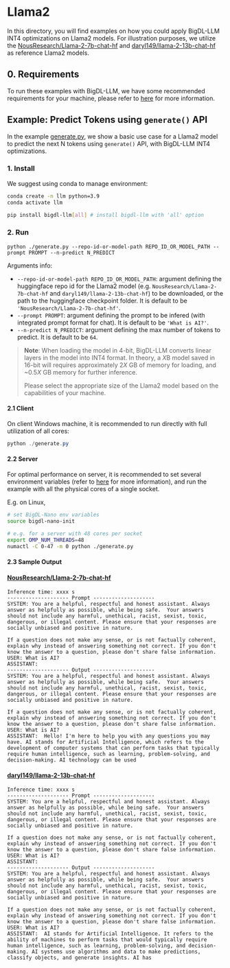 # Llama2
In this directory, you will find examples on how you could apply BigDL-LLM INT4 optimizations on Llama2 models. For illustration purposes, we utilize the [NousResearch/Llama-2-7b-chat-hf](https://huggingface.co/NousResearch/Llama-2-7b-chat-hf) and [daryl149/llama-2-13b-chat-hf](https://huggingface.co/daryl149/llama-2-13b-chat-hf) as reference Llama2 models.

## 0. Requirements
To run these examples with BigDL-LLM, we have some recommended requirements for your machine, please refer to [here](../README.md#recommended-requirements) for more information.

## Example: Predict Tokens using `generate()` API
In the example [generate.py](./generate.py), we show a basic use case for a Llama2 model to predict the next N tokens using `generate()` API, with BigDL-LLM INT4 optimizations.
### 1. Install
We suggest using conda to manage environment:
```bash
conda create -n llm python=3.9
conda activate llm

pip install bigdl-llm[all] # install bigdl-llm with 'all' option
```

### 2. Run
```
python ./generate.py --repo-id-or-model-path REPO_ID_OR_MODEL_PATH --prompt PROMPT --n-predict N_PREDICT
```

Arguments info:
- `--repo-id-or-model-path REPO_ID_OR_MODEL_PATH`: argument defining the huggingface repo id for the Llama2 model (e.g. `NousResearch/Llama-2-7b-chat-hf` and `daryl149/llama-2-13b-chat-hf`) to be downloaded, or the path to the huggingface checkpoint folder. It is default to be `'NousResearch/Llama-2-7b-chat-hf'`.
- `--prompt PROMPT`: argument defining the prompt to be infered (with integrated prompt format for chat). It is default to be `'What is AI?'`.
- `--n-predict N_PREDICT`: argument defining the max number of tokens to predict. It is default to be `64`.

> **Note**: When loading the model in 4-bit, BigDL-LLM converts linear layers in the model into INT4 format. In theory, a *X*B model saved in 16-bit will requires approximately 2*X* GB of memory for loading, and ~0.5*X* GB memory for further inference.
>
> Please select the appropriate size of the Llama2 model based on the capabilities of your machine.

#### 2.1 Client
On client Windows machine, it is recommended to run directly with full utilization of all cores:
```powershell
python ./generate.py 
```

#### 2.2 Server
For optimal performance on server, it is recommended to set several environment variables (refer to [here](../README.md#best-known-configuration-on-linux) for more information), and run the example with all the physical cores of a single socket.

E.g. on Linux,
```bash
# set BigDL-Nano env variables
source bigdl-nano-init

# e.g. for a server with 48 cores per socket
export OMP_NUM_THREADS=48
numactl -C 0-47 -m 0 python ./generate.py
```

#### 2.3 Sample Output
#### [NousResearch/Llama-2-7b-chat-hf](https://huggingface.co/NousResearch/Llama-2-7b-chat-hf)
```log
Inference time: xxxx s
-------------------- Prompt --------------------
SYSTEM: You are a helpful, respectful and honest assistant. Always answer as helpfully as possible, while being safe.  Your answers should not include any harmful, unethical, racist, sexist, toxic, dangerous, or illegal content. Please ensure that your responses are socially unbiased and positive in nature.

If a question does not make any sense, or is not factually coherent, explain why instead of answering something not correct. If you don't know the answer to a question, please don't share false information.
USER: What is AI?
ASSISTANT: 
-------------------- Output --------------------
SYSTEM: You are a helpful, respectful and honest assistant. Always answer as helpfully as possible, while being safe.  Your answers should not include any harmful, unethical, racist, sexist, toxic, dangerous, or illegal content. Please ensure that your responses are socially unbiased and positive in nature.

If a question does not make any sense, or is not factually coherent, explain why instead of answering something not correct. If you don't know the answer to a question, please don't share false information.
USER: What is AI?
ASSISTANT:  Hello! I'm here to help you with any questions you may have. AI stands for Artificial Intelligence, which refers to the development of computer systems that can perform tasks that typically require human intelligence, such as learning, problem-solving, and decision-making. AI technology can be used
```

#### [daryl149/llama-2-13b-chat-hf](https://huggingface.co/daryl149/llama-2-13b-chat-hf)
```log
Inference time: xxxx s
-------------------- Prompt --------------------
SYSTEM: You are a helpful, respectful and honest assistant. Always answer as helpfully as possible, while being safe.  Your answers should not include any harmful, unethical, racist, sexist, toxic, dangerous, or illegal content. Please ensure that your responses are socially unbiased and positive in nature.

If a question does not make any sense, or is not factually coherent, explain why instead of answering something not correct. If you don't know the answer to a question, please don't share false information.
USER: What is AI?
ASSISTANT: 
-------------------- Output --------------------
SYSTEM: You are a helpful, respectful and honest assistant. Always answer as helpfully as possible, while being safe.  Your answers should not include any harmful, unethical, racist, sexist, toxic, dangerous, or illegal content. Please ensure that your responses are socially unbiased and positive in nature.

If a question does not make any sense, or is not factually coherent, explain why instead of answering something not correct. If you don't know the answer to a question, please don't share false information.
USER: What is AI?
ASSISTANT:  AI stands for Artificial Intelligence. It refers to the ability of machines to perform tasks that would typically require human intelligence, such as learning, problem-solving, and decision-making. AI systems use algorithms and data to make predictions, classify objects, and generate insights. AI has
```
